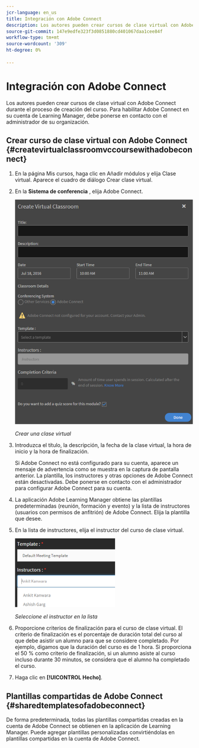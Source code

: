 ```yaml
---
jcr-language: en_us
title: Integración con Adobe Connect
description: Los autores pueden crear cursos de clase virtual con Adobe Connect durante el proceso de creación del curso. Para habilitar Adobe Connect en su cuenta de Learning Manager, debe ponerse en contacto con el administrador de su organización.
source-git-commit: 147e9edfe323f3d0851880cd401067daa1cee84f
workflow-type: tm+mt
source-wordcount: '309'
ht-degree: 0%

---
```




# Integración con Adobe Connect

Los autores pueden crear cursos de clase virtual con Adobe Connect durante el proceso de creación del curso. Para habilitar Adobe Connect en su cuenta de Learning Manager, debe ponerse en contacto con el administrador de su organización.

## Crear curso de clase virtual con Adobe Connect {#createvirtualclassroomvccoursewithadobeconnect}

1. En la página Mis cursos, haga clic en Añadir módulos y elija Clase virtual. Aparece el cuadro de diálogo Crear clase virtual.
1. En la **Sistema de conferencia** , elija Adobe Connect.

   ![](assets/create-vc-author.png)

   *Crear una clase virtual*

1. Introduzca el título, la descripción, la fecha de la clase virtual, la hora de inicio y la hora de finalización.

   Si Adobe Connect no está configurado para su cuenta, aparece un mensaje de advertencia como se muestra en la captura de pantalla anterior. La plantilla, los instructores y otras opciones de Adobe Connect están desactivadas. Debe ponerse en contacto con el administrador para configurar Adobe Connect para su cuenta.

1. La aplicación Adobe Learning Manager obtiene las plantillas predeterminadas (reunión, formación y evento) y la lista de instructores (usuarios con permisos de anfitrión) de Adobe Connect. Elija la plantilla que desee.
1. En la lista de instructores, elija el instructor del curso de clase virtual.

   ![](assets/instructors-list-author.png)

   *Seleccione el instructor en la lista*

1. Proporcione criterios de finalización para el curso de clase virtual. El criterio de finalización es el porcentaje de duración total del curso al que debe asistir un alumno para que se considere completado. Por ejemplo, digamos que la duración del curso es de 1 hora. Si proporciona el 50 % como criterio de finalización, si un alumno asiste al curso incluso durante 30 minutos, se considera que el alumno ha completado el curso.
1. Haga clic en **[!UICONTROL Hecho]**.

## Plantillas compartidas de Adobe Connect {#sharedtemplatesofadobeconnect}

De forma predeterminada, todas las plantillas compartidas creadas en la cuenta de Adobe Connect se obtienen en la aplicación de Learning Manager. Puede agregar plantillas personalizadas convirtiéndolas en plantillas compartidas en la cuenta de Adobe Connect.
